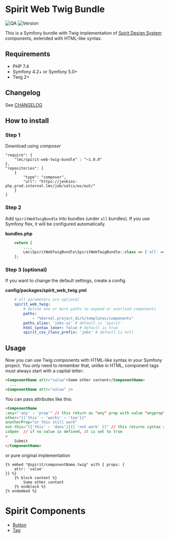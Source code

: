 Spirit Web Twig Bundle
=================
![QA](https://jenkins-seduo-ci.prod.internal.lmc/job/Spirit-web-twig-bundle-qa/badge/icon?subject=QA&link=https://jenkins-seduo-ci.prod.internal.lmc/job/Spirit-web-twig-bundle-qa/)
![Version](https://img.shields.io/badge/version-1.0.0-blue.svg)

This is a Symfony bundle with Twig implementation of [Spirit Design System] components, extended with HTML-like syntax.

## Requirements
- PHP 7.4
- Symfony 4.2+ or Symfony 5.0+
- Twig 2+

## Changelog
See [CHANGELOG](./CHANGELOG.md)

## How to install

### Step 1

Download using *composer*

    "require": {
        "lmc/spirit-web-twig-bundle" : "~1.0.0"
    },
    "repositories": [
        {
            "type": "composer",
            "url": "https://jenkins-php.prod.internal.lmc/job/satis/ws/out/"
        }
    ]

### Step 2

Add `SpiritWebTwigBundle` into bundles (under `all` bundles). If you use Symfony flex, it will be configured automatically.

**bundles.php**

```php
    return [
        ...,
        Lmc\SpiritWebTwigBundle\SpiritWebTwigBundle::class => ['all' => true],
    ];
```

### Step 3 (optional)

If you want to change the default settings, create a config

**config/packages/spirit_web_twig.yml**
```yaml
    # all parameters are optional
    spirit_web_twig:
        # define one or more paths to expand or overload components
        paths:
            - "%kernel.project_dir%/templates/components"
        paths_alias: 'jobs-ui' # default is 'spirit'
        html_syntax_lexer: false # default is true
        spirit_css_class_prefix: 'jobs' # default is null
```

## Usage
Now you can use Twig components with HTML-like syntax in your Symfony project. You only need to remember that, unlike in HTML, component tags must always start with a capital letter:

```html
<ComponentName attr="value">Some other content</ComponentName>
  ...
<ComponentName attr="value" />
```

You can pass attributes like this:

```html
<ComponentName
:any="'any' ~ 'prop'" // this return as "any" prop with value "anyprop"
other="{{'this' ~ 'works' ~ 'too'}}"
anotherProp="or this still work"
not-this="{{'this' ~ 'does'}}{{ 'not work' }}" // this returns syntax as plain text but prop with dash work
isOpen  // if no value is defined, it is set to true
>
    Submit
</ComponentName>
```

or pure original implementation

```twig
{% embed "@spirit/componentName.twig" with { props: {
    attr: 'value'
}} %}
    {% block content %}
        Some other content
    {% endblock %}
{% endembed %}
```

# Spirit Components

- [Button](./docs/Button.md)
- [Tag](./docs/Tag.md)

[Spirit Design System]: https://github.com/lmc-eu/spirit-design-system
